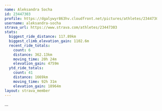 ```yaml
---
name: Aleksandra Socha
id: 23447303
profile: https://dgalywyr863hv.cloudfront.net/pictures/athletes/23447303/14745546/4/large.jpg
username: aleksandra-socha
strava_url: https://www.strava.com/athletes/23447303
stats:
  biggest_ride_distance: 117.89km
  biggest_climb_elevation_gain: 1102.6m
  recent_ride_totals:
    count: 6
    distance: 362.13km
    moving_time: 20h 24m
    elevation_gain: 4759m
  ytd_ride_totals:
    count: 41
    distance: 1669km
    moving_time: 92h 31m
    elevation_gain: 18964m
layout: strava_member
--- 
```

...
